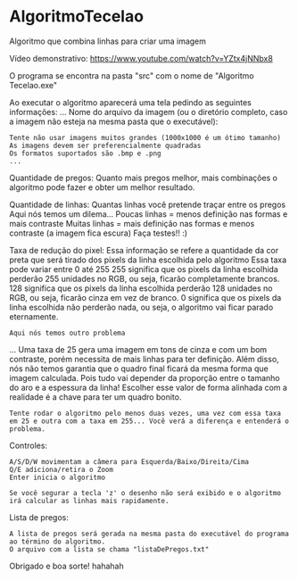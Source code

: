 # AlgoritmoTecelao
Algoritmo que combina linhas para criar uma imagem

Vídeo demonstrativo: https://www.youtube.com/watch?v=YZtx4jNNbx8

O programa se encontra na pasta "src" com o nome de "Algoritmo Tecelao.exe"

Ao executar o algoritmo aparecerá uma tela pedindo as seguintes informações:
...
Nome do arquivo da imagem (ou o diretório completo, caso a imagem não esteja na mesma pasta que o executável):	
	
	Tente não usar imagens muitos grandes (1000x1000 é um ótimo tamanho)
	As imagens devem ser preferencialmente quadradas
	Os formatos suportados são .bmp e .png
	...

Quantidade de pregos:
	Quanto mais pregos melhor, mais combinações o algoritmo pode fazer e obter um melhor resultado.
	
Quantidade de linhas:
	Quantas linhas você pretende traçar entre os pregos
	Aqui nós temos um dilema... 
		Poucas linhas = menos definição nas formas e mais contraste 
		Muitas linhas = mais definição nas formas e menos contraste (a imagem fica escura)
		Faça testes!! :)

Taxa de redução do pixel:
	Essa informação se refere a quantidade da cor preta que será tirado dos pixels da linha escolhida pelo algoritmo
	Essa taxa pode variar entre 0 até 255
	255 significa que os pixels da linha escolhida perderão 255 unidades no RGB, ou seja, ficarão completamente brancos.
	128 significa que os pixels da linha escolhida perderão 128 unidades no RGB, ou seja, ficarão cinza em vez de branco.
	0 significa que os pixels da linha escolhida não perderão nada, ou seja, o algoritmo vai ficar parado eternamente.

	Aqui nós temos outro problema
...
		Uma taxa de 25 gera uma imagem em tons de cinza e com um bom contraste, porém necessita de mais linhas para ter definição.
		Além disso, nós não temos garantia que o quadro final ficará da mesma forma que imagem calculada. Pois tudo vai depender
		da proporção entre o tamanho do aro e a espessura da linha!
		Escolher esse valor de forma alinhada com a realidade é a chave para ter um quadro bonito.

	Tente rodar o algoritmo pelo menos duas vezes, uma vez com essa taxa em 25 e outra com a taxa em 255... Você verá a diferença e entenderá o problema.

 
Controles:

	A/S/D/W movimentam a câmera para Esquerda/Baixo/Direita/Cima
	Q/E adiciona/retira o Zoom
	Enter inicia o algoritmo

	Se você segurar a tecla 'z' o desenho não será exibido e o algoritmo irá calcular as linhas mais rapidamente.


Lista de pregos:

	A lista de pregos será gerada na mesma pasta do executável do programa ao término do algoritmo.
	O arquivo com a lista se chama "listaDePregos.txt"

Obrigado e boa sorte! hahahah

